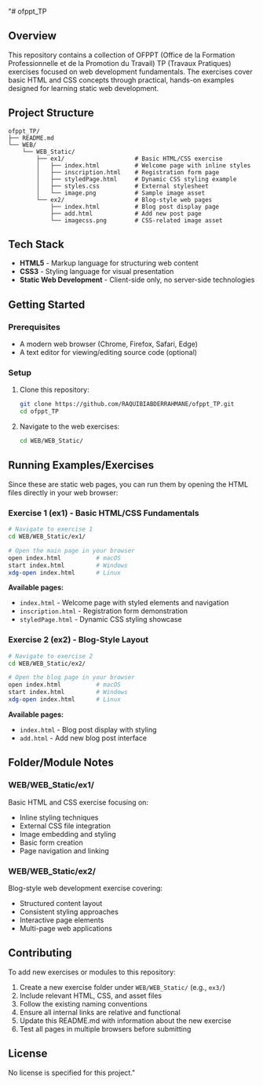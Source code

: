 "# ofppt_TP

## Overview

This repository contains a collection of OFPPT (Office de la Formation Professionnelle et de la Promotion du Travail) TP (Travaux Pratiques) exercises focused on web development fundamentals. The exercises cover basic HTML and CSS concepts through practical, hands-on examples designed for learning static web development.

## Project Structure

```
ofppt_TP/
├── README.md
└── WEB/
    └── WEB_Static/
        ├── ex1/                    # Basic HTML/CSS exercise
        │   ├── index.html          # Welcome page with inline styles
        │   ├── inscription.html    # Registration form page
        │   ├── styledPage.html     # Dynamic CSS styling example
        │   ├── styles.css          # External stylesheet
        │   └── image.png           # Sample image asset
        └── ex2/                    # Blog-style web pages
            ├── index.html          # Blog post display page
            ├── add.html            # Add new post page
            └── imagecss.png        # CSS-related image asset
```

## Tech Stack

- **HTML5** - Markup language for structuring web content
- **CSS3** - Styling language for visual presentation
- **Static Web Development** - Client-side only, no server-side technologies

## Getting Started

### Prerequisites

- A modern web browser (Chrome, Firefox, Safari, Edge)
- A text editor for viewing/editing source code (optional)

### Setup

1. Clone this repository:
   ```bash
   git clone https://github.com/RAQUIBIABDERRAHMANE/ofppt_TP.git
   cd ofppt_TP
   ```

2. Navigate to the web exercises:
   ```bash
   cd WEB/WEB_Static/
   ```

## Running Examples/Exercises

Since these are static web pages, you can run them by opening the HTML files directly in your web browser:

### Exercise 1 (ex1) - Basic HTML/CSS Fundamentals
```bash
# Navigate to exercise 1
cd WEB/WEB_Static/ex1/

# Open the main page in your browser
open index.html          # macOS
start index.html         # Windows
xdg-open index.html      # Linux
```

**Available pages:**
- `index.html` - Welcome page with styled elements and navigation
- `inscription.html` - Registration form demonstration
- `styledPage.html` - Dynamic CSS styling showcase

### Exercise 2 (ex2) - Blog-Style Layout
```bash
# Navigate to exercise 2
cd WEB/WEB_Static/ex2/

# Open the blog page in your browser
open index.html          # macOS
start index.html         # Windows
xdg-open index.html      # Linux
```

**Available pages:**
- `index.html` - Blog post display with styling
- `add.html` - Add new blog post interface

## Folder/Module Notes

### WEB/WEB_Static/ex1/
Basic HTML and CSS exercise focusing on:
- Inline styling techniques
- External CSS file integration
- Image embedding and styling
- Basic form creation
- Page navigation and linking

### WEB/WEB_Static/ex2/
Blog-style web development exercise covering:
- Structured content layout
- Consistent styling approaches
- Interactive page elements
- Multi-page web applications

## Contributing

To add new exercises or modules to this repository:

1. Create a new exercise folder under `WEB/WEB_Static/` (e.g., `ex3/`)
2. Include relevant HTML, CSS, and asset files
3. Follow the existing naming conventions
4. Ensure all internal links are relative and functional
5. Update this README.md with information about the new exercise
6. Test all pages in multiple browsers before submitting

## License

No license is specified for this project." 
